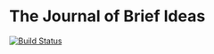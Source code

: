 The Journal of Brief Ideas
===========

[![Build Status](https://travis-ci.org/openjournals/brief-ideas.svg?branch=master)](https://travis-ci.org/openjournals/brief-ideas)
